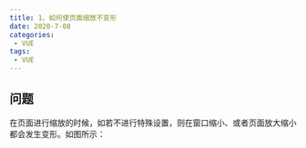 ```yaml
---
title: 1、如何使页面缩放不变形
date: 2020-7-08
categories:
 - VUE
tags:
 - VUE
---
```


## 问题

在页面进行缩放的时候，如若不进行特殊设置，则在窗口缩小、或者页面放大缩小都会发生变形。如图所示：